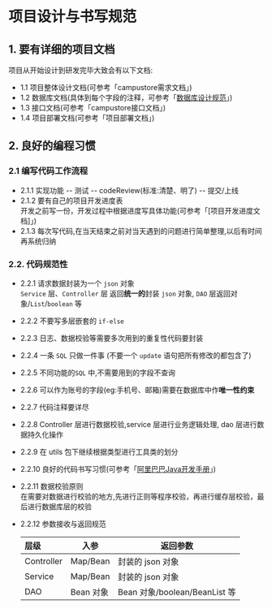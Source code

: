 # 项目设计与书写规范  



## 1. 要有详细的项目文档  
项目从开始设计到研发完毕大致会有以下文档:  
- 1.1 项目整体设计文档(可参考「campustore需求文档」)  
- 1.2 数据库文档(具体到每个字段的注释，可参考「[数据库设计规范](https://github.com/Flying9001/Notes/blob/df86689900c3619d8e447ff12826ef3e5d915478/sql/%E6%95%B0%E6%8D%AE%E5%BA%93%E8%AE%BE%E8%AE%A1%E8%A7%84%E8%8C%83.md "https://github.com/Flying9001/Notes/blob/df86689900c3619d8e447ff12826ef3e5d915478/sql/%E6%95%B0%E6%8D%AE%E5%BA%93%E8%AE%BE%E8%AE%A1%E8%A7%84%E8%8C%83.md")」)  
- 1.3 接口文档(可参考「campustore接口文档」)  
- 1.4 项目部署文档(可参考「项目部署文档」)  
  
    
## 2. 良好的编程习惯  

### 2.1 编写代码工作流程  

- 2.1.1 实现功能 -- 测试 -- codeReview(标准:清楚、明了)  -- 提交/上线  
- 2.1.2 要有自己的项目开发进度表  
    开发之前写一份，开发过程中根据进度写具体功能(可参考「[项目开发进度文档]」)  
- 2.1.3 每次写代码,在当天结束之前对当天遇到的问题进行简单整理,以后有时间再系统归纳  

### 2.2. 代码规范性

- 2.2.1 请求数据封装为一个 `json` 对象  
  `Service` 层、`Controller` 层 返回**统一的**封装 `json` 对象, `DAO` 层返回对象/`List`/`boolean` 等  

- 2.2.2 不要写多层嵌套的 `if-else`  

- 2.2.3 日志、数据校验等需要多次用到的重复性代码要封装  

- 2.2.4 一条 `SQL` 只做一件事 (不要一个 `update` 语句把所有修改的都包含了)  

- 2.2.5 不同功能的`SQL` 中,不需要用到的字段不查询  

- 2.2.6 可以作为账号的字段(eg:手机号、邮箱)需要在数据库中作**唯一性约束**  

- 2.2.7 代码注释要详尽  

- 2.2.8 Controller 层进行数据校验,service 层进行业务逻辑处理, dao 层进行数据持久化操作 

- 2.2.9 在 utils 包下继续根据类型进行工具类的划分  

- 2.2.10 良好的代码书写习惯(可参考「[阿里巴巴Java开发手册](https://github.com/alibaba/p3c "https://github.com/alibaba/p3c")」)  

- 2.2.11 数据校验原则  
    在需要对数据进行校验的地方,先进行正则等程序校验，再进行缓存层校验，最后进行数据库层的校验  

- 2.2.12 参数接收与返回规范  

    | 层级       | 入参      | 返回参数                      |
    | :--------- | --------- | ----------------------------- |
    | Controller | Map/Bean  | 封装的 json 对象              |
    | Service    | Map/Bean  | 封装的 json 对象              |
    | DAO        | Bean 对象 | Bean 对象/boolean/BeanList 等 |

    
